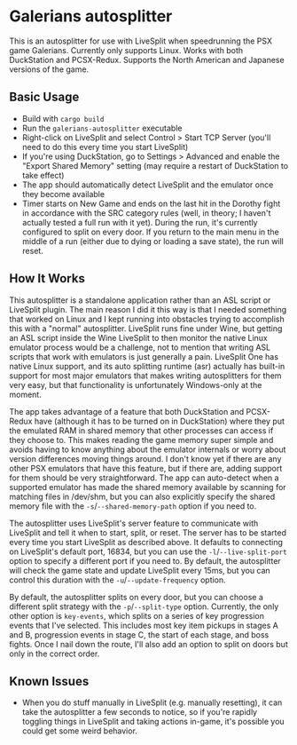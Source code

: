 # Galerians autosplitter

This is an autosplitter for use with LiveSplit when speedrunning the PSX game Galerians. Currently only supports Linux.
Works with both DuckStation and PCSX-Redux. Supports the North American and Japanese versions of the game.

## Basic Usage

- Build with `cargo build`
- Run the `galerians-autosplitter` executable
- Right-click on LiveSplit and select Control > Start TCP Server (you'll need to do this every time you start LiveSplit)
- If you're using DuckStation, go to Settings > Advanced and enable the "Export Shared Memory" setting (may require a
  restart of DuckStation to take effect)
- The app should automatically detect LiveSplit and the emulator once they become available
- Timer starts on New Game and ends on the last hit in the Dorothy fight in accordance with the SRC category rules
  (well, in theory; I haven't actually tested a full run with it yet). During the run, it's currently configured to
  split on every door. If you return to the main menu in the middle of a run (either due to dying or loading a save
  state), the run will reset.

## How It Works

This autosplitter is a standalone application rather than an ASL script or LiveSplit plugin. The main reason I did it
this way is that I needed something that worked on Linux and I kept running into obstacles trying to accomplish this
with a "normal" autosplitter. LiveSplit runs fine under Wine, but getting an ASL script inside the Wine LiveSplit to
then monitor the native Linux emulator process would be a challenge, not to mention that writing ASL scripts that work
with emulators is just generally a pain. LiveSplit One has native Linux support, and its auto splitting runtime (asr)
actually has built-in support for most major emulators that makes writing autosplitters for them very easy, but that
functionality is unfortunately Windows-only at the moment.

The app takes advantage of a feature that both DuckStation and PCSX-Redux have (although it has to be turned on in
DuckStation) where they put the emulated RAM in shared memory that other processes can access if they choose to. This
makes reading the game memory super simple and avoids having to know anything about the emulator internals or worry
about version differences moving things around. I don't know yet if there are any other PSX emulators that have this
feature, but if there are, adding support for them should be very straightforward. The app can auto-detect when a
supported emulator has made the shared memory available by scanning for matching files in /dev/shm, but you can also
explicitly specify the shared memory file with the `-s`/`--shared-memory-path` option if you need to.

The autosplitter uses LiveSplit's server feature to communicate with LiveSplit and tell it when to start, split, or
reset. The server has to be started every time you start LiveSplit as described above. It defaults to connecting on
LiveSplit's default port, 16834, but you can use the `-l`/`--live-split-port` option to specify a different port if you
need to. By default, the autosplitter will check the game state and update LiveSplit every 15ms, but you can control
this duration with the `-u`/`--update-frequency` option.

By default, the autosplitter splits on every door, but you can choose a different split strategy with the
`-p`/`--split-type` option. Currently, the only other option is `key-events`, which splits on a series of key
progression events that I've selected. This includes most key item pickups in stages A and B, progression events in
stage C, the start of each stage, and boss fights. Once I nail down the route, I'll also add an option to split on doors
but only in the correct order.

## Known Issues

- When you do stuff manually in LiveSplit (e.g. manually resetting), it can take the autosplitter a few seconds to
  notice, so if you're rapidly toggling things in LiveSplit and taking actions in-game, it's possible you could get
  some weird behavior.